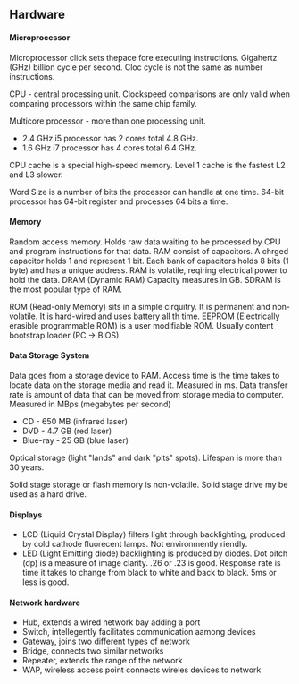 ## Hardware

#### Microprocessor
Microprocessor click sets thepace fore executing instructions. Gigahertz (GHz) billion cycle per second. Cloc cycle is not the same as number instructions. 

CPU - central processing unit. Clockspeed comparisons are only valid when comparing processors within the same chip family.

Multicore processor - more than one processing unit.
- 2.4 GHz i5 processor has 2 cores total 4.8 GHz.
- 1.6 GHz i7 processor has 4 cores total 6.4 GHz.

CPU cache is a special high-speed memory. Level 1 cache is the fastest L2 and L3 slower.

Word Size is a number of bits the processor can handle at one time. 64-bit processor has 64-bit register and processes 64 bits a time.

#### Memory
Random access memory. Holds raw data waiting to be processed by CPU and program instructions for that data. RAM consist of capacitors. A chrged capacitor holds 1 and represent 1 bit. Each bank of capacitors holds 8 bits (1 byte) and has a unique address. RAM is volatile, reqiring electrical power to hold the data. DRAM (Dynamic RAM) Capacity measures in GB. SDRAM is the most popular type of RAM.

ROM (Read-only Memory) sits in a simple cirquitry. It is permanent and non-volatile. It is hard-wired and uses battery all th time. EEPROM (Electrically erasible programmable ROM) is a user modifiable ROM. Usually content bootstrap loader (PC -> BIOS)

#### Data Storage System
Data goes from a storage device to RAM. Access time is the time takes to locate data on the storage media and read it. Measured in ms. Data transfer rate is amount of data that can be moved from storage media to computer. Measured in MBps (megabytes per second)

- CD - 650 MB (infrared laser)
- DVD - 4.7 GB (red laser)
- Blue-ray - 25 GB (blue laser)

Optical storage (light "lands" and dark "pits" spots). Lifespan is more than 30 years.

Solid stage storage or flash memory is non-volatile. Solid stage drive my be used as a hard drive.

#### Displays
- LCD (Liquid Crystal Display) filters light through backlighting, produced by cold cathode fluorecent lamps. Not environmently riendly.
- LED (Light Emitting diode) backlighting is produced by diodes. Dot pitch (dp) is a measure of image clarity. .26 or .23 is good. Response rate is time it takes to change from black to  white and back to black. 5ms or less is good.

#### Network hardware
- Hub, extends a wired network bay adding a port
- Switch, intellegently facilitates communication aamong devices
- Gateway, joins two different types of network
- Bridge, connects two similar networks
- Repeater, extends the range of the network
- WAP, wireless access point connects wireles devices to network
